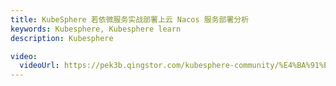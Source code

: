 ```yaml
---
title: KubeSphere 若依微服务实战部署上云 Nacos 服务部署分析
keywords: Kubesphere, Kubesphere learn
description: Kubesphere

video:
  videoUrl: https://pek3b.qingstor.com/kubesphere-community/%E4%BA%91%E5%8E%9F%E7%94%9F%E5%AE%9E%E6%88%98/92%E3%80%81Kubernetes%E5%BA%94%E7%94%A8%E9%83%A8%E7%BD%B2%E5%AE%9E%E6%88%98-ruoyi-cloud-%E4%B8%8A%E4%BA%91%E9%83%A8%E7%BD%B2-nacos%E4%B8%8A%E4%BA%91%E5%88%86%E6%9E%90.mp4
---
```

